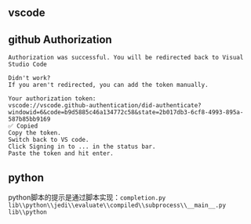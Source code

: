 ## vscode

## github Authorization
```
Authorization was successful. You will be redirected back to Visual Studio Code

Didn't work?
If you aren't redirected, you can add the token manually.

Your authorization token:
vscode://vscode.github-authentication/did-authenticate?windowid=6&code=b9d5885c46a134772c58&state=2b017db3-6cf8-4993-895a-587b85bb9169
✅ Copied
Copy the token.
Switch back to VS code.
Click Signing in to ... in the status bar.
Paste the token and hit enter.
```

## python
python脚本的提示是通过脚本实现：`completion.py`
`lib\\python\\jedi\\evaluate\\compiled\\subprocess\\__main__.py lib\\python`
